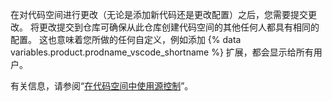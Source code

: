 在对代码空间进行更改（无论是添加新代码还是更改配置）之后，您需要提交更改。 将更改提交到仓库可确保从此仓库创建代码空间的其他任何人都具有相同的配置。 这也意味着您所做的任何自定义，例如添加 {% data variables.product.prodname_vscode_shortname %} 扩展，都会显示给所有用户。

有关信息，请参阅“[在代码空间中使用源控制](/codespaces/developing-in-codespaces/using-source-control-in-your-codespace#committing-your-changes)”。
